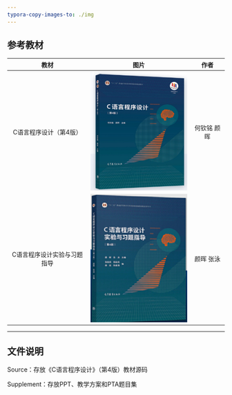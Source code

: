 ```yaml
---
typora-copy-images-to: ./img
---
```


## 参考教材

|            教材             |                            图片                             |    作者     |
| :-------------------------: | :---------------------------------------------------------: | :---------: |
|   C语言程序设计（第4版）    | ![image-20231227203813529](img/image-20231227203813529.png) | 何钦铭 颜晖 |
| C语言程序设计实验与习题指导 | ![image-20231227210437299](img/image-20231227210437299.png) |  颜晖 张泳  |

------



## 文件说明

Source：存放《C语言程序设计》（第4版）教材源码

Supplement：存放PPT、教学方案和PTA题目集
